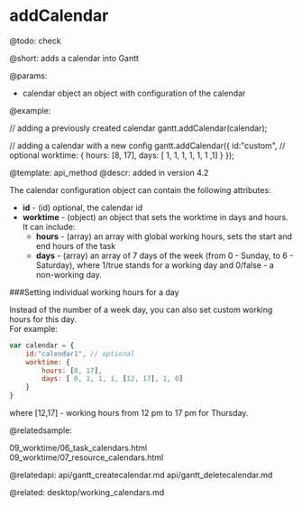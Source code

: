 addCalendar
=============


@todo:
	check 

@short:
	adds a calendar into Gantt

@params:
- calendar		object		an object with configuration of the calendar



@example:

// adding a previously created calendar
gantt.addCalendar(calendar);

// adding a calendar with a new config
gantt.addCalendar({
	id:"custom", // optional
	worktime: {
		hours: [8, 17],
		days: [ 1, 1, 1, 1, 1, 1 ,1]
	}
});


@template:	api_method
@descr:
added in version 4.2


The calendar configuration object can contain the following attributes:

- **id** - (id) optional, the calendar id
- **worktime** - (object) an object that sets the worktime in days and hours. It can include:
	- **hours** - (array) an array with global working hours, sets the start and end hours of the task
    - **days** - (array) an array of 7 days of the week (from 0 - Sunday, to 6 - Saturday), where 1/true stands for a working day and 0/false - a non-working day.    

###Setting individual working hours for a day

Instead of the number of a week day, you can also set custom working hours for this day.<br>
For example:  

~~~js
var calendar = {
    id:"calendar1", // optional
    worktime: {
        hours: [8, 17],
        days: [ 0, 1, 1, 1, [12, 17], 1, 0]
    }
}
~~~

where [12,17] - working hours from 12 pm to 17 pm for Thursday.

    
@relatedsample:

09_worktime/06_task_calendars.html
09_worktime/07_resource_calendars.html

@relatedapi:
api/gantt_createcalendar.md
api/gantt_deletecalendar.md

@related:
desktop/working_calendars.md